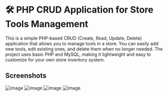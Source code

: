 
# 🛠️ PHP CRUD Application for Store Tools Management

This is a simple PHP-based CRUD (Create, Read, Update, Delete) application that allows you to manage tools in a store. You can easily add new tools, edit existing ones, and delete them when no longer needed. The project uses basic PHP and MySQL, making it lightweight and easy to customize for your own store inventory system.


## Screenshots

![image](https://github.com/user-attachments/assets/f60ef397-96d3-4535-a392-d17dd7c492fd)
![image](https://github.com/user-attachments/assets/e383be24-c00d-42ba-96a5-d2e8d894f3f5)
![image](https://github.com/user-attachments/assets/60cb5d5f-dc76-4433-86e6-5ffd04be3004)
![image](https://github.com/user-attachments/assets/01d77111-4453-45ec-a166-ed69b0880729)
